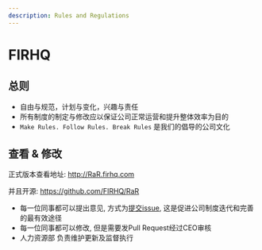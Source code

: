 ```yaml
---
description: Rules and Regulations
---
```


# FIRHQ

## 总则

* 自由与规范，计划与变化，兴趣与责任
* 所有制度的制定与修改应以保证公司正常运营和提升整体效率为目的
* `Make Rules. Follow Rules. Break Rules` 是我们的倡导的公司文化



## 查看 & 修改

正式版本查看地址: http://RaR.firhq.com

并且开源:  https://github.com/FIRHQ/RaR

* 每一位同事都可以提出意见, 方式为[提交issue](https://github.com/FIRHQ/RaR/issues/new), 这是促进公司制度迭代和完善的最有效途径
* 每一位同事都可以修改, 但是需要发Pull Request经过CEO审核
* 人力资源部 负责维护更新及监督执行
